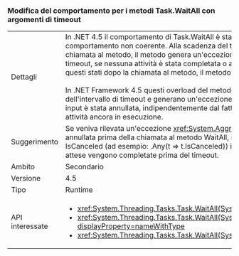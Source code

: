 ### <a name="change-in-behavior-for-taskwaitall-methods-with-time-out-arguments"></a>Modifica del comportamento per i metodi Task.WaitAll con argomenti di timeout

|   |   |
|---|---|
|Dettagli|In .NET 4.5 il comportamento di Task.WaitAll è stato reso più coerente. In .NET Framework 4 questi metodi hanno un comportamento non coerente. Alla scadenza del timeout, se una o più attività sono state completate o annullate prima della chiamata al metodo, il metodo genera un'eccezione <xref:System.AggregateException?displayProperty=name>. Alla scadenza del timeout, se nessuna attività è stata completata o annullata prima della chiamata al metodo, ma una o più attività sono entrate in questi stati dopo la chiamata al metodo, il metodo restituisce false.<br/><br/>In .NET Framework 4.5 questi overload del metodo ora restituiscono false in presenza di attività ancora in esecuzione allo scadere dell'intervallo di timeout e generano un'eccezione <xref:System.AggregateException?displayProperty=name> solo se un'attività di input è stata annullata, indipendentemente dal fatto che sia stata annullata prima o dopo la chiamata del metodo, e non ci sono altre attività ancora in esecuzione.|
|Suggerimento|Se veniva rilevata un'eccezione <xref:System.AggregateException?displayProperty=name> come mezzo per rilevare un'attività annullata prima della chiamata al metodo WaitAll, il codice deve invece eseguire lo stesso rilevamento tramite la proprietà IsCanceled (ad esempio: .Any(t =&gt; t.IsCanceled)) in quanto .NET 4.6 genererà un'eccezione in questo caso solo se tutte le attività attese vengono completate prima del timeout.|
|Ambito|Secondario|
|Versione|4.5|
|Tipo|Runtime|
|API interessate|<ul><li><xref:System.Threading.Tasks.Task.WaitAll(System.Threading.Tasks.Task[],System.Int32)?displayProperty=nameWithType></li><li><xref:System.Threading.Tasks.Task.WaitAll(System.Threading.Tasks.Task[],System.Int32,System.Threading.CancellationToken)?displayProperty=nameWithType></li><li><xref:System.Threading.Tasks.Task.WaitAll(System.Threading.Tasks.Task[],System.TimeSpan)?displayProperty=nameWithType></li></ul>|


